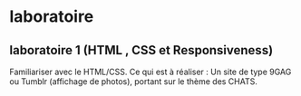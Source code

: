 # laboratoire

## laboratoire 1 (HTML , CSS et Responsiveness)
Familiariser avec le HTML/CSS.
Ce qui est à réaliser : Un site de type 9GAG ou Tumblr (affichage de photos), portant sur le thème des CHATS.

